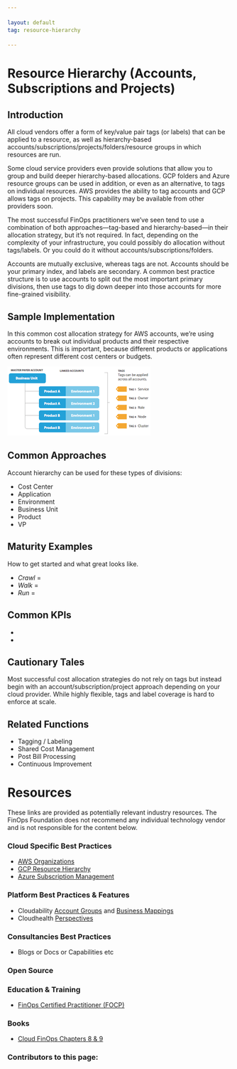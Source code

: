 ```yaml
---

layout: default
tag: resource-hierarchy

---
```


# Resource Hierarchy (Accounts, Subscriptions and Projects)

## Introduction 

All cloud vendors offer a form of key/value pair tags (or labels) that can be applied to a resource, as well as hierarchy-based accounts/subscriptions/projects/folders/resource groups in which resources are run. 

Some cloud service providers even provide solutions that allow you to group and build deeper hierarchy-based allocations. GCP folders and Azure resource groups can be used in addition, or even as an alternative, to tags on individual resources. AWS provides the ability to tag accounts and GCP allows tags on projects. This capability may be available from other providers soon. 

The most successful FinOps practitioners we’ve seen tend to use a combination of both approaches—tag-based and hierarchy-based—in their allocation strategy, but it’s not required. In fact, depending on the complexity of your infrastructure, you could possibly do allocation without tags/labels. Or you could do it without accounts/subscriptions/folders. 

Accounts are mutually exclusive, whereas tags are not. Accounts should be your primary index, and labels are secondary. A common best practice structure is to use accounts to split out the most important primary divisions, then use tags to dig down deeper into those accounts for more fine-grained visibility.

## Sample Implementation


In this common cost allocation strategy for AWS accounts, we’re using accounts to break out individual products and their respective environments. This is important, because different products or applications often represent different cost centers or budgets.    

![image](/img/framework/resource-hierarchy.png)

## Common Approaches

Account hierarchy can be used for these types of divisions:

- Cost Center
- Application
- Environment
- Business Unit
- Product 
- VP

## Maturity Examples

How to get started and what great looks like.

- *Crawl* = 
- *Walk* = 
- *Run* = 

## Common KPIs

- 
-

## Cautionary Tales

Most successful cost allocation strategies do not rely on tags but instead begin with an account/subscription/project approach depending on your cloud provider. While highly flexible, tags and label coverage is hard to enforce at scale.

## Related Functions

- Tagging / Labeling
- Shared Cost Management
- Post Bill Processing
- Continuous Improvement

# Resources

These links are provided as potentially relevant industry resources. The FinOps Foundation does not recommend any individual technology vendor and is not responsible for the content below.

### Cloud Specific Best Practices

- [AWS Organizations](https://docs.aws.amazon.com/organizations/latest/userguide/orgs_getting-started_concepts.html)
- [GCP Resource Hierarchy](https://cloud.google.com/resource-manager/docs/cloud-platform-resource-hierarchy)
- [Azure Subscription Management](https://docs.microsoft.com/en-us/azure/cloud-adoption-framework/ready/azure-best-practices/organize-subscriptions)

### Platform Best Practices & Features
- Cloudability [Account Groups](https://support.cloudability.com/hc/en-us/articles/205000517-Accounts-Account-Groups-) and [Business Mappings](https://support.cloudability.com/hc/en-us/articles/360012211374-Business-Mapping-Allocating-Costs-Using-Business-Dimensions)
- Cloudhealth [Perspectives](https://www.cloudhealthtech.com/blog/understanding-cloudhealth-perspectives)

### Consultancies Best Practices
- Blogs or Docs or Capabilities etc

### Open Source


### Education & Training
- [FinOps Certified Practitioner (FOCP)](https://www.finops.org/certification/)

### Books

- [Cloud FinOps Chapters 8 & 9](https://www.amazon.com/Cloud-FinOps-Collaborative-Real-Time-Management/dp/1492054623)

### Contributors to this page:


